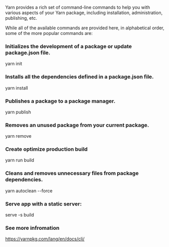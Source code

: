 Yarn provides a rich set of command-line commands to help you with various aspects of your Yarn package, including installation, administration, publishing, etc.

While all of the available commands are provided here, in alphabetical order, some of the more popular commands are:

### Initializes the development of a package or update package.json file.
yarn init

### Installs all the dependencies defined in a package.json file.
yarn install

### Publishes a package to a package manager.
yarn publish 

### Removes an unused package from your current package.
yarn remove

### Create optimize production build
yarn run build

### Cleans and removes unnecessary files from package dependencies.
yarn autoclean --force

### Serve app with a static server:
serve -s build

### See more infromation
https://yarnpkg.com/lang/en/docs/cli/